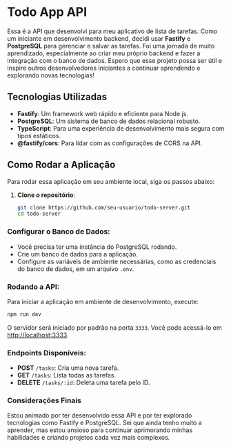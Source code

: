 # Todo App API

Essa é a API que desenvolvi para meu aplicativo de lista de tarefas. Como um iniciante em desenvolvimento backend, decidi usar **Fastify** e **PostgreSQL** para gerenciar e salvar as tarefas. Foi uma jornada de muito aprendizado, especialmente ao criar meu próprio backend e fazer a integração com o banco de dados. Espero que esse projeto possa ser útil e inspire outros desenvolvedores iniciantes a continuar aprendendo e explorando novas tecnologias!

## Tecnologias Utilizadas

- **Fastify**: Um framework web rápido e eficiente para Node.js.
- **PostgreSQL**: Um sistema de banco de dados relacional robusto.
- **TypeScript**: Para uma experiência de desenvolvimento mais segura com tipos estáticos.
- **@fastify/cors**: Para lidar com as configurações de CORS na API.

## Como Rodar a Aplicação

Para rodar essa aplicação em seu ambiente local, siga os passos abaixo:

1. **Clone o repositório**:
   ```bash
   git clone https://github.com/seu-usuario/todo-server.git
   cd todo-server
### Configurar o Banco de Dados:

- Você precisa ter uma instância do PostgreSQL rodando.
- Crie um banco de dados para a aplicação.
- Configure as variáveis de ambiente necessárias, como as credenciais do banco de dados, em um arquivo `.env`.

### Rodando a API:

Para iniciar a aplicação em ambiente de desenvolvimento, execute:

```bash
npm run dev

```
O servidor será iniciado por padrão na porta `3333`. Você pode acessá-lo em [http://localhost:3333](http://localhost:3333).

### Endpoints Disponíveis:

- **POST** `/tasks`: Cria uma nova tarefa.
- **GET** `/tasks`: Lista todas as tarefas.
- **DELETE** `/tasks/:id`: Deleta uma tarefa pelo ID.

### Considerações Finais

Estou animado por ter desenvolvido essa API e por ter explorado tecnologias como Fastify e PostgreSQL. Sei que ainda tenho muito a aprender, mas estou ansioso para continuar aprimorando minhas habilidades e criando projetos cada vez mais complexos.

